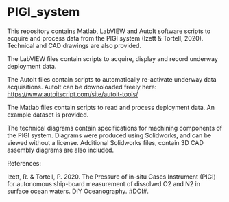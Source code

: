# PIGI_system
This repository contains Matlab, LabVIEW and AutoIt software scripts to acquire and process data from the PIGI system (Izett & Tortell, 2020). Technical and CAD drawings are also provided.

The LabVIEW files contain scripts to acquire, display and record underway deployment data.

The AutoIt files contain scripts to automatically re-activate underway data acquisitions. AutoIt can be downoloaded freely here: https://www.autoitscript.com/site/autoit-tools/

The Matlab files contain scripts to read and process deployment data. An example dataset is provided.

The technical diagrams contain specifications for machining components of the PIGI system. Diagrams were produced using Solidworks, and can be viewed without a license. Additional Solidworks files, contain 3D CAD assembly diagrams are also included. 


References:

Izett, R. & Tortell, P. 2020. The Pressure of in-situ Gases Instrument (PIGI) for autonomous ship-board measurement of dissolved O2 and N2 in surface ocean waters. DIY Oceanography. #DOI#.
